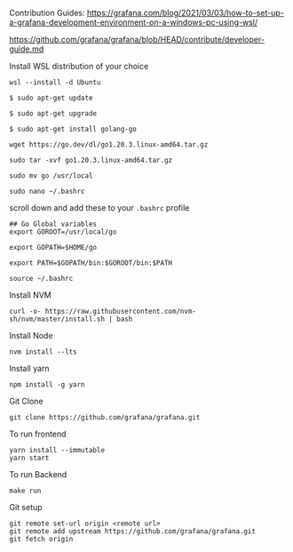 
Contribution Guides:
https://grafana.com/blog/2021/03/03/how-to-set-up-a-grafana-development-environment-on-a-windows-pc-using-wsl/

https://github.com/grafana/grafana/blob/HEAD/contribute/developer-guide.md

Install WSL distribution of your choice

```
wsl --install -d Ubuntu
```

``` in Ubuntu
$ sudo apt-get update

$ sudo apt-get upgrade

$ sudo apt-get install golang-go

wget https://go.dev/dl/go1.20.3.linux-amd64.tar.gz

sudo tar -xvf go1.20.3.linux-amd64.tar.gz 

sudo mv go /usr/local

```

```
sudo nano ~/.bashrc

```

scroll down and add these to your `.bashrc` profile

```
## Go Global variables
export GOROOT=/usr/local/go

export GOPATH=$HOME/go

export PATH=$GOPATH/bin:$GOROOT/bin:$PATH
```

```
source ~/.bashrc
```

Install NVM

```
curl -o- https://raw.githubusercontent.com/nvm-sh/nvm/master/install.sh | bash
```

Install Node

```
nvm install --lts
```


Install yarn
```
npm install -g yarn
```


Git Clone
```
git clone https://github.com/grafana/grafana.git
```

To run frontend

```
yarn install --immutable
yarn start
```

To run Backend
```
make run
```

Git setup

```
git remote set-url origin <remote url>
git remote add upstream https://github.com/grafana/grafana.git
git fetch origin
```
  



  